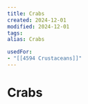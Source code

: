 ```yaml
---
title: Crabs
created: 2024-12-01
modified: 2024-12-01
tags: 
alias: Crabs

usedFor:
- "[[4594 Crustaceans]]"
---
```

# Crabs
